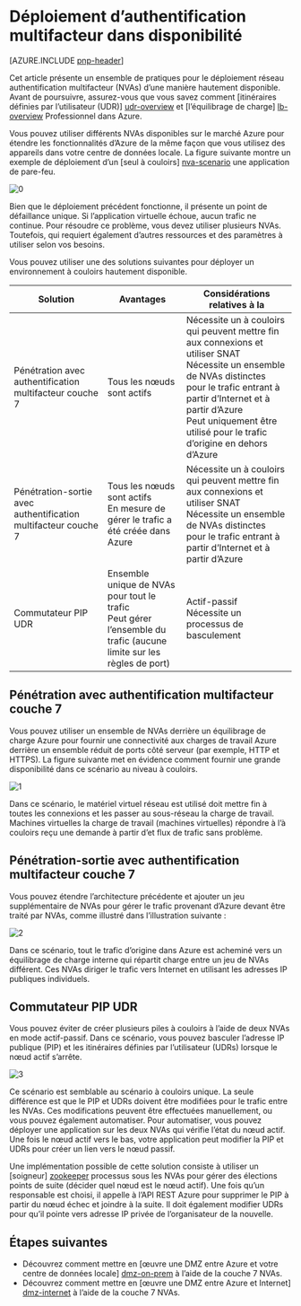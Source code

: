 <properties
   pageTitle="Déploiement d’authentification multifacteur dans disponibilité | Microsoft Azure"
   description="Comment déployer authentification multifacteur réseau dans disponibilité."
   services=""
   documentationCenter="na"
   authors="telmosampaio"
   manager="christb"
   editor=""
   tags=""/>

<tags
   ms.service="guidance"
   ms.devlang="na"
   ms.topic="article"
   ms.tgt_pltfrm="na"
   ms.workload="na"
   ms.date="09/21/2016"
   ms.author="telmos"/>

# <a name="deploying-virtual-appliances-in-high-availability"></a>Déploiement d’authentification multifacteur dans disponibilité

[AZURE.INCLUDE [pnp-header](../../includes/guidance-pnp-header-include.md)]

Cet article présente un ensemble de pratiques pour le déploiement réseau authentification multifacteur (NVAs) d’une manière hautement disponible. Avant de poursuivre, assurez-vous que vous savez comment [itinéraires définies par l’utilisateur (UDR)] [ udr-overview] et [l’équilibrage de charge] [ lb-overview] Professionnel dans Azure.

Vous pouvez utiliser différents NVAs disponibles sur le marché Azure pour étendre les fonctionnalités d’Azure de la même façon que vous utilisez des appareils dans votre centre de données locale. La figure suivante montre un exemple de déploiement d’un [seul à couloirs] [ nva-scenario] une application de pare-feu. 

![[0]][0]

Bien que le déploiement précédent fonctionne, il présente un point de défaillance unique. Si l’application virtuelle échoue, aucun trafic ne continue. Pour résoudre ce problème, vous devez utiliser plusieurs NVAs. Toutefois, qui requiert également d’autres ressources et des paramètres à utiliser selon vos besoins.

Vous pouvez utiliser une des solutions suivantes pour déployer un environnement à couloirs hautement disponible.

|Solution|Avantages|Considérations relatives à la|
|---|---|---|
|Pénétration avec authentification multifacteur couche 7|Tous les nœuds sont actifs|Nécessite un à couloirs qui peuvent mettre fin aux connexions et utiliser SNAT<br/>Nécessite un ensemble de NVAs distinctes pour le trafic entrant à partir d’Internet et à partir d’Azure<br/>Peut uniquement être utilisé pour le trafic d’origine en dehors d’Azure|
|Pénétration-sortie avec authentification multifacteur couche 7|Tous les nœuds sont actifs<br/>En mesure de gérer le trafic a été créée dans Azure |Nécessite un à couloirs qui peuvent mettre fin aux connexions et utiliser SNAT<br/>Nécessite un ensemble de NVAs distinctes pour le trafic entrant à partir d’Internet et à partir d’Azure|
|Commutateur PIP UDR|Ensemble unique de NVAs pour tout le trafic<br/>Peut gérer l’ensemble du trafic (aucune limite sur les règles de port)|Actif-passif<br/>Nécessite un processus de basculement|

## <a name="ingress-with-layer-7-virtual-appliances"></a>Pénétration avec authentification multifacteur couche 7
Vous pouvez utiliser un ensemble de NVAs derrière un équilibrage de charge Azure pour fournir une connectivité aux charges de travail Azure derrière un ensemble réduit de ports côté serveur (par exemple, HTTP et HTTPS). La figure suivante met en évidence comment fournir une grande disponibilité dans ce scénario au niveau à couloirs.

![[1]][1]

Dans ce scénario, le matériel virtuel réseau est utilisé doit mettre fin à toutes les connexions et les passer au sous-réseau la charge de travail. Machines virtuelles la charge de travail (machines virtuelles) répondre à l’à couloirs reçu une demande à partir d’et flux de trafic sans problème. 

## <a name="ingress-egress-with-layer-7-virtual-appliances"></a>Pénétration-sortie avec authentification multifacteur couche 7
Vous pouvez étendre l’architecture précédente et ajouter un jeu supplémentaire de NVAs pour gérer le trafic provenant d’Azure devant être traité par NVAs, comme illustré dans l’illustration suivante :

![[2]][2]

Dans ce scénario, tout le trafic d’origine dans Azure est acheminé vers un équilibrage de charge interne qui répartit charge entre un jeu de NVAs différent. Ces NVAs diriger le trafic vers Internet en utilisant les adresses IP publiques individuels. 

## <a name="pip-udr-switch"></a>Commutateur PIP UDR
Vous pouvez éviter de créer plusieurs piles à couloirs à l’aide de deux NVAs en mode actif-passif. Dans ce scénario, vous pouvez basculer l’adresse IP publique (PIP) et les itinéraires définies par l’utilisateur (UDRs) lorsque le nœud actif s’arrête.  

![[3]][3]

Ce scénario est semblable au scénario à couloirs unique. La seule différence est que le PIP et UDRs doivent être modifiées pour le trafic entre les NVAs. Ces modifications peuvent être effectuées manuellement, ou vous pouvez également automatiser. Pour automatiser, vous pouvez déployer une application sur les deux NVAs qui vérifie l’état du nœud actif. Une fois le nœud actif vers le bas, votre application peut modifier la PIP et UDRs pour créer un lien vers le nœud passif.

Une implémentation possible de cette solution consiste à utiliser un [soigneur] [ zookeeper] processus sous les NVAs pour gérer des élections points de suite (décider quel nœud est le nœud actif). Une fois qu’un responsable est choisi, il appelle à l’API REST Azure pour supprimer le PIP à partir du nœud échec et joindre à la suite. Il doit également modifier UDRs pour qu’il pointe vers adresse IP privée de l’organisateur de la nouvelle.

## <a name="next-steps"></a>Étapes suivantes

- Découvrez comment mettre en [œuvre une DMZ entre Azure et votre centre de données locale] [ dmz-on-prem] à l’aide de la couche 7 NVAs.
- Découvrez comment mettre en [œuvre une DMZ entre Azure et Internet] [ dmz-internet] à l’aide de la couche 7 NVAs.

<!-- links -->
[udr-overview]: ../virtual-network/virtual-networks-udr-overview.md
[lb-overview]: ../load-balancer/load-balancer-overview.md
[zookeeper]: https://zookeeper.apache.org/
[nva-scenario]: ../virtual-network/virtual-network-scenario-udr-gw-nva.md
[dmz-on-prem]: guidance-iaas-ra-secure-vnet-hybrid.md
[dmz-internet]: guidance-iaas-ra-secure-vnet-dmz.md

<!-- images -->
[0]: ./media/guidance-nva-ha/single-nva.png "Architecture à couloirs unique"
[1]: ./media/guidance-nva-ha/l7-ingress.png "Pénétration couche 7"
[2]: ./media/guidance-nva-ha/l7-ingress-egress.png "Calque 7 entrant et sortant"
[3]: ./media/guidance-nva-ha/active-passive.png "Cluster actif-passif"